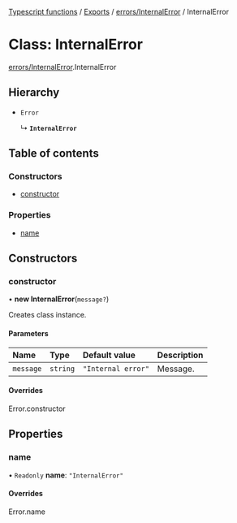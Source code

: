 [Typescript functions](../index.md) / [Exports](../modules.md) / [errors/InternalError](../modules/errors_InternalError.md) / InternalError

# Class: InternalError

[errors/InternalError](../modules/errors_InternalError.md).InternalError

## Hierarchy

- `Error`

  ↳ **`InternalError`**

## Table of contents

### Constructors

- [constructor](errors_InternalError.InternalError.md#constructor)

### Properties

- [name](errors_InternalError.InternalError.md#name)

## Constructors

### constructor

• **new InternalError**(`message?`)

Creates class instance.

#### Parameters

| Name | Type | Default value | Description |
| :------ | :------ | :------ | :------ |
| `message` | `string` | `"Internal error"` | Message. |

#### Overrides

Error.constructor

## Properties

### name

• `Readonly` **name**: ``"InternalError"``

#### Overrides

Error.name
